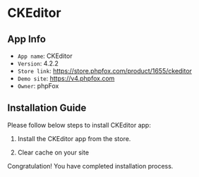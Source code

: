 # CKEditor

## App Info

- `App name`: CKEditor
- `Version`: 4.2.2
- `Store link`: https://store.phpfox.com/product/1655/ckeditor
- `Demo site`: https://v4.phpfox.com
- `Owner`: phpFox

## Installation Guide

Please follow below steps to install CKEditor app:

1. Install the CKEditor app from the store.

2. Clear cache on your site

Congratulation! You have completed installation process.